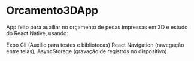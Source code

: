 # Orcamento3DApp

App feito para auxiliar no orçamento de pecas impressas em 3D e estudo do React Native, usando:

Expo Cli (Auxilio para testes e bibliotecas)
React Navigation (navegação entre telas),
AsyncStorage (gravação de registros no dispositivo)
